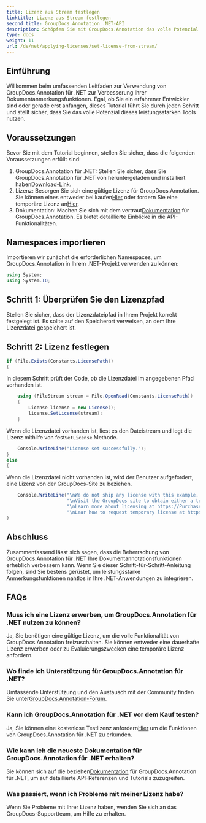 ```yaml
---
title: Lizenz aus Stream festlegen
linktitle: Lizenz aus Stream festlegen
second_title: GroupDocs.Annotation .NET-API
description: Schöpfen Sie mit GroupDocs.Annotation das volle Potenzial der Dokumentanmerkung in .NET aus. Befolgen Sie unsere Schritt-für-Schritt-Anleitung für eine nahtlose Integration.
type: docs
weight: 11
url: /de/net/applying-licenses/set-license-from-stream/
---
```

## Einführung
Willkommen beim umfassenden Leitfaden zur Verwendung von GroupDocs.Annotation für .NET zur Verbesserung Ihrer Dokumentanmerkungsfunktionen. Egal, ob Sie ein erfahrener Entwickler sind oder gerade erst anfangen, dieses Tutorial führt Sie durch jeden Schritt und stellt sicher, dass Sie das volle Potenzial dieses leistungsstarken Tools nutzen.
## Voraussetzungen
Bevor Sie mit dem Tutorial beginnen, stellen Sie sicher, dass die folgenden Voraussetzungen erfüllt sind:
1.  GroupDocs.Annotation für .NET: Stellen Sie sicher, dass Sie GroupDocs.Annotation für .NET von heruntergeladen und installiert haben[Download-Link](https://releases.groupdocs.com/annotation/net/).
2.  Lizenz: Besorgen Sie sich eine gültige Lizenz für GroupDocs.Annotation. Sie können eines entweder bei kaufen[Hier](https://purchase.groupdocs.com/buy) oder fordern Sie eine temporäre Lizenz an[Hier](https://purchase.groupdocs.com/temporary-license/).
3.  Dokumentation: Machen Sie sich mit dem vertraut[Dokumentation](https://reference.groupdocs.com/annotation/net/) für GroupDocs.Annotation. Es bietet detaillierte Einblicke in die API-Funktionalitäten.

## Namespaces importieren
Importieren wir zunächst die erforderlichen Namespaces, um GroupDocs.Annotation in Ihrem .NET-Projekt verwenden zu können:
```csharp
using System;
using System.IO;
```

## Schritt 1: Überprüfen Sie den Lizenzpfad
Stellen Sie sicher, dass der Lizenzdateipfad in Ihrem Projekt korrekt festgelegt ist. Es sollte auf den Speicherort verweisen, an dem Ihre Lizenzdatei gespeichert ist.
## Schritt 2: Lizenz festlegen
```csharp
if (File.Exists(Constants.LicensePath))
{
```
In diesem Schritt prüft der Code, ob die Lizenzdatei im angegebenen Pfad vorhanden ist.
```csharp
    using (FileStream stream = File.OpenRead(Constants.LicensePath))
    {
        License license = new License();
        license.SetLicense(stream);
    }
```
 Wenn die Lizenzdatei vorhanden ist, liest es den Dateistream und legt die Lizenz mithilfe von fest`SetLicense` Methode.
```csharp
    Console.WriteLine("License set successfully.");
}
else
{
```
Wenn die Lizenzdatei nicht vorhanden ist, wird der Benutzer aufgefordert, eine Lizenz von der GroupDocs-Site zu beziehen.
```csharp
    Console.WriteLine("\nWe do not ship any license with this example. " +
                      "\nVisit the GroupDocs site to obtain either a temporary or permanent license. " +
                      "\nLearn more about licensing at https://Purchase.groupdocs.com/faqs/licensing. " +
                      "\nLear how to request temporary license at https://Purchase.groupdocs.com/temporary-license.");
}
```

## Abschluss
Zusammenfassend lässt sich sagen, dass die Beherrschung von GroupDocs.Annotation für .NET Ihre Dokumentannotationsfunktionen erheblich verbessern kann. Wenn Sie dieser Schritt-für-Schritt-Anleitung folgen, sind Sie bestens gerüstet, um leistungsstarke Anmerkungsfunktionen nahtlos in Ihre .NET-Anwendungen zu integrieren.
## FAQs
### Muss ich eine Lizenz erwerben, um GroupDocs.Annotation für .NET nutzen zu können?
Ja, Sie benötigen eine gültige Lizenz, um die volle Funktionalität von GroupDocs.Annotation freizuschalten. Sie können entweder eine dauerhafte Lizenz erwerben oder zu Evaluierungszwecken eine temporäre Lizenz anfordern.
### Wo finde ich Unterstützung für GroupDocs.Annotation für .NET?
 Umfassende Unterstützung und den Austausch mit der Community finden Sie unter[GroupDocs.Annotation-Forum](https://forum.groupdocs.com/c/annotation/10).
### Kann ich GroupDocs.Annotation für .NET vor dem Kauf testen?
 Ja, Sie können eine kostenlose Testlizenz anfordern[Hier](https://releases.groupdocs.com/) um die Funktionen von GroupDocs.Annotation für .NET zu erkunden.
### Wie kann ich die neueste Dokumentation für GroupDocs.Annotation für .NET erhalten?
 Sie können sich auf die beziehen[Dokumentation](https://reference.groupdocs.com/annotation/net/) für GroupDocs.Annotation für .NET, um auf detaillierte API-Referenzen und Tutorials zuzugreifen.
### Was passiert, wenn ich Probleme mit meiner Lizenz habe?
Wenn Sie Probleme mit Ihrer Lizenz haben, wenden Sie sich an das GroupDocs-Supportteam, um Hilfe zu erhalten.